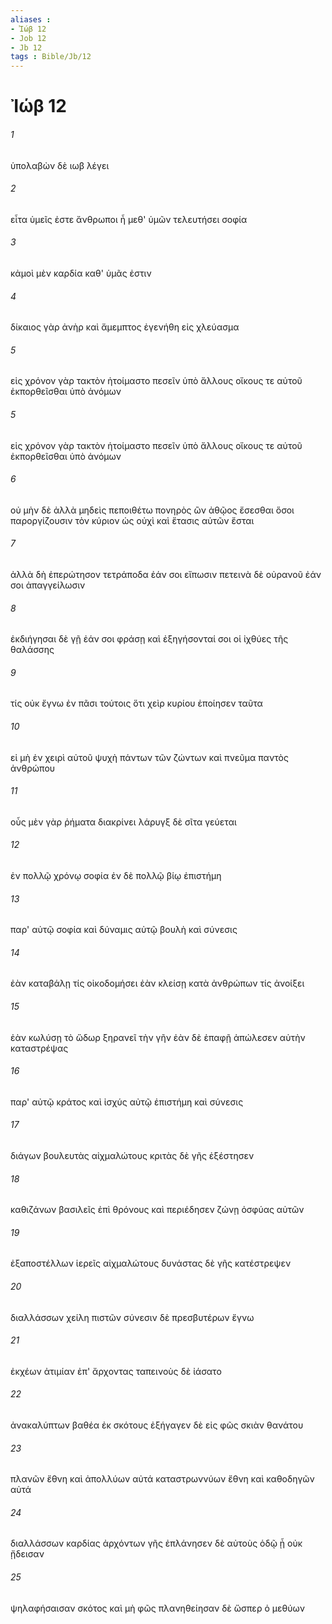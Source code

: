 ```yaml
---
aliases : 
- Ἰώβ 12
- Job 12
- Jb 12
tags : Bible/Jb/12
---
```


# Ἰώβ 12

###### 1
ὑπολαβὼν δὲ ιωβ λέγει
###### 2
εἶτα ὑμεῖς ἐστε ἄνθρωποι ἦ μεθ' ὑμῶν τελευτήσει σοφία
###### 3
κἀμοὶ μὲν καρδία καθ' ὑμᾶς ἐστιν
###### 4
δίκαιος γὰρ ἀνὴρ καὶ ἄμεμπτος ἐγενήθη εἰς χλεύασμα
###### 5
εἰς χρόνον γὰρ τακτὸν ἡτοίμαστο πεσεῖν ὑπὸ ἄλλους οἴκους τε αὐτοῦ ἐκπορθεῖσθαι ὑπὸ ἀνόμων
###### 5
εἰς χρόνον γὰρ τακτὸν ἡτοίμαστο πεσεῖν ὑπὸ ἄλλους οἴκους τε αὐτοῦ ἐκπορθεῖσθαι ὑπὸ ἀνόμων
###### 6
οὐ μὴν δὲ ἀλλὰ μηδεὶς πεποιθέτω πονηρὸς ὢν ἀθῷος ἔσεσθαι ὅσοι παροργίζουσιν τὸν κύριον ὡς οὐχὶ καὶ ἔτασις αὐτῶν ἔσται
###### 7
ἀλλὰ δὴ ἐπερώτησον τετράποδα ἐάν σοι εἴπωσιν πετεινὰ δὲ οὐρανοῦ ἐάν σοι ἀπαγγείλωσιν
###### 8
ἐκδιήγησαι δὲ γῇ ἐάν σοι φράσῃ καὶ ἐξηγήσονταί σοι οἱ ἰχθύες τῆς θαλάσσης
###### 9
τίς οὐκ ἔγνω ἐν πᾶσι τούτοις ὅτι χεὶρ κυρίου ἐποίησεν ταῦτα
###### 10
εἰ μὴ ἐν χειρὶ αὐτοῦ ψυχὴ πάντων τῶν ζώντων καὶ πνεῦμα παντὸς ἀνθρώπου
###### 11
οὖς μὲν γὰρ ῥήματα διακρίνει λάρυγξ δὲ σῖτα γεύεται
###### 12
ἐν πολλῷ χρόνῳ σοφία ἐν δὲ πολλῷ βίῳ ἐπιστήμη
###### 13
παρ' αὐτῷ σοφία καὶ δύναμις αὐτῷ βουλὴ καὶ σύνεσις
###### 14
ἐὰν καταβάλῃ τίς οἰκοδομήσει ἐὰν κλείσῃ κατὰ ἀνθρώπων τίς ἀνοίξει
###### 15
ἐὰν κωλύσῃ τὸ ὥδωρ ξηρανεῖ τὴν γῆν ἐὰν δὲ ἐπαφῇ ἀπώλεσεν αὐτὴν καταστρέψας
###### 16
παρ' αὐτῷ κράτος καὶ ἰσχύς αὐτῷ ἐπιστήμη καὶ σύνεσις
###### 17
διάγων βουλευτὰς αἰχμαλώτους κριτὰς δὲ γῆς ἐξέστησεν
###### 18
καθιζάνων βασιλεῖς ἐπὶ θρόνους καὶ περιέδησεν ζώνῃ ὀσφύας αὐτῶν
###### 19
ἐξαποστέλλων ἱερεῖς αἰχμαλώτους δυνάστας δὲ γῆς κατέστρεψεν
###### 20
διαλλάσσων χείλη πιστῶν σύνεσιν δὲ πρεσβυτέρων ἔγνω
###### 21
ἐκχέων ἀτιμίαν ἐπ' ἄρχοντας ταπεινοὺς δὲ ἰάσατο
###### 22
ἀνακαλύπτων βαθέα ἐκ σκότους ἐξήγαγεν δὲ εἰς φῶς σκιὰν θανάτου
###### 23
πλανῶν ἔθνη καὶ ἀπολλύων αὐτά καταστρωννύων ἔθνη καὶ καθοδηγῶν αὐτά
###### 24
διαλλάσσων καρδίας ἀρχόντων γῆς ἐπλάνησεν δὲ αὐτοὺς ὁδῷ ᾗ οὐκ ᾔδεισαν
###### 25
ψηλαφήσαισαν σκότος καὶ μὴ φῶς πλανηθείησαν δὲ ὥσπερ ὁ μεθύων
